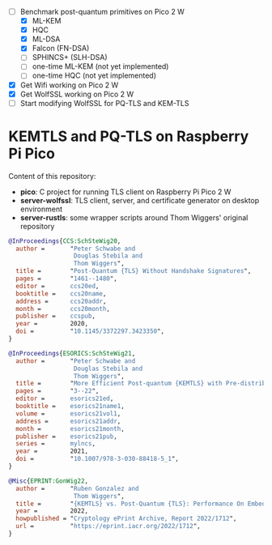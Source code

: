 - [ ] Benchmark post-quantum primitives on Pico 2 W
    - [x] ML-KEM
    - [x] HQC
    - [x] ML-DSA
    - [x] Falcon (FN-DSA)
    - [ ] SPHINCS+ (SLH-DSA)
    - [ ] one-time ML-KEM (not yet implemented)
    - [ ] one-time HQC (not yet implemented)
- [x] Get Wifi working on Pico 2 W
- [x] Get WolfSSL working on Pico 2 W
- [ ] Start modifying WolfSSL for PQ-TLS and KEM-TLS

# KEMTLS and PQ-TLS on Raspberry Pi Pico
Content of this repository:
- **pico**: C project for running TLS client on Raspberry Pi Pico 2 W
- **server-wolfssl**: TLS client, server, and certificate generator on desktop environment
- **server-rustls**: some wrapper scripts around Thom Wiggers' original repository

```bibtex
@InProceedings{CCS:SchSteWig20,
  author =       "Peter Schwabe and
                  Douglas Stebila and
                  Thom Wiggers",
  title =        "Post-Quantum {TLS} Without Handshake Signatures",
  pages =        "1461--1480",
  editor =       ccs20ed,
  booktitle =    ccs20name,
  address =      ccs20addr,
  month =        ccs20month,
  publisher =    ccspub,
  year =         2020,
  doi =          "10.1145/3372297.3423350",
}

@InProceedings{ESORICS:SchSteWig21,
  author =       "Peter Schwabe and
                  Douglas Stebila and
                  Thom Wiggers",
  title =        "More Efficient Post-quantum {KEMTLS} with Pre-distributed Public Keys",
  pages =        "3--22",
  editor =       esorics21ed,
  booktitle =    esorics21name1,
  volume =       esorics21vol1,
  address =      esorics21addr,
  month =        esorics21month,
  publisher =    esorics21pub,
  series =       mylncs,
  year =         2021,
  doi =          "10.1007/978-3-030-88418-5_1",
}

@Misc{EPRINT:GonWig22,
  author =       "Ruben Gonzalez and
                  Thom Wiggers",
  title =        "{KEMTLS} vs. Post-Quantum {TLS}: Performance On Embedded Systems",
  year =         2022,
  howpublished = "Cryptology ePrint Archive, Report 2022/1712",
  url =          "https://eprint.iacr.org/2022/1712",
}
```
